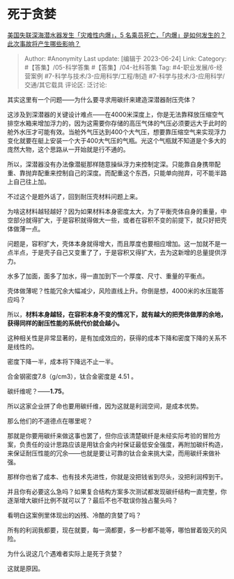 # 死于贪婪
[美国失联深海潜水器发生「灾难性内爆」，5 名乘员死亡，「内爆」是如何发生的？此次事故将产生哪些影响？](https://www.zhihu.com/question/608085455/answer/3086489813)

> Author: #Anonymity
> Last update: [编辑于 2023-06-24]
> Link:
> Category: #【答集】/05-科学答集 #【答集】/04-社科答集
> Tag:  #4-职业发展/6-经营案例 #7-科学与技术/3-应用科学/工程/制造 #7-科学与技术/3-应用科学/交通/其它载具 
> 评论区:
> 泛讨论:

其实这里有一个问题——为什么要寻求用碳纤来建造深潜器耐压壳体？

这涉及到深潜器的关键设计难点——在4000米深度上，你是无法靠释放压缩空气排空水箱来增加浮力的，因为这需要你存储的高压气体的气压必须要远大于此时的舱外水压才可能有效。当舱外气压达到400个大气压，想要靠压缩空气来实现浮力变化就要在艇上安装一个大于400大气压的气瓶。光这个气瓶就不知道是个多大的庞然大物，这个思路从一开始就是行不通的。

所以，深潜器没有办法像潜艇那样随意操纵浮力来控制定深。只能靠自身携带配重、靠抛弃配重来控制自己的深度。而配重这个东西，只能单向抛弃，可不能半路上自己往上加。

不过这个是题外话了，回到耐压壳材料问题上来。

为啥这材料越轻越好？因为如果材料本身密度太大，为了平衡壳体自身的重量，中空部分就得扩大，于是容积就得做大一些，或者在容积不变的前提下，就只好把壳体做薄一点。

问题是，容积扩大，壳体本身就得增大，而且厚度也要相应增加。这一加就不是一点半点，于是壳子自己又变重了了，于是容积又得扩大，去为这新增的总量提供浮力。

水多了加面，面多了加水，得一直加到下一个厚度、尺寸、重量的平衡点。

壳体做薄呢？性能冗余大幅减少，风险直线上升。你倒是想，4000米的水压能答应吗？

所以，**材料本身越轻，在容积本身不变的情况下，就有越大的把壳体做厚的余地，获得同样的耐压性能的系统代价就会越小。**

这种相关性是非常显著的，是有加成效应的，获得的成本下降和密度下降的关系不是线性的。

密度下降一半，成本将下降远不止一半。

合金钢密度7.8（g/cm3），钛合金密度是 4.51 。

碳纤维呢？——**1.75**。

所以这家企业拼了命也要用碳纤维，因为这就是利润空间，是成本优势。

那么他们的不道德点在哪里呢？

那就是你要用碳纤来做这事也罢了，但你应该清楚碳纤是未经实际考验的冒险方案，负责任的设计思路应该是用钛合金内衬保证最低安全强度，再附加碳纤构造，来保证耐压性能的冗余——也就是要让可靠的钛合金来挑大梁，而用碳纤来做补强。

那样你也省了成本、也有技术先进性，你就是没把钱省到尽头，没把利润榨到干。

并且你有必要这么急吗？如果复合结构方案多次测试都发现碳纤结构一直完整，你逐渐增大碳纤比例不就可以了？最后不也不耽误你独占鳌头吗？

看明白这案例里体现出的凶残、冷酷的贪婪了吗？

所有的利润我都要，现在就要，每一滴都要，多一秒都不能等，哪怕冒着毁灭的风险。

为什么说这几个遇难者实际上是死于贪婪？

这就是原因。
